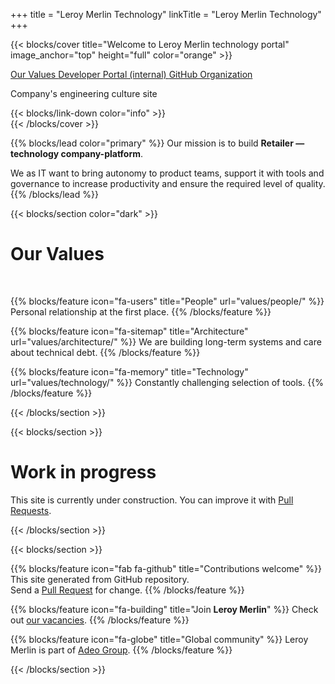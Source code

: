 +++
title = "Leroy Merlin Technology"
linkTitle = "Leroy Merlin Technology"
+++

{{< blocks/cover title="Welcome to Leroy Merlin technology portal" image_anchor="top" height="full" color="orange" >}}
<div class="mx-auto">
	<a class="btn btn-lg btn-primary mr-3 mb-4" href="#td-block-1">
		Our Values <i class="fas fa-gem ml-2"></i> 
	</a>
	<a class="btn btn-lg btn-secondary mr-3 mb-4" href="https://developers.apigee.lmru.tech/">
		Developer Portal (internal) <i class="fab fa-dev ml-2 "></i>
	</a>
	<a class="btn btn-lg btn-info mr-3 mb-4" href="https://github.com/adeo/">
		GitHub Organization <i class="fab fa-github ml-2 "></i>
	</a>
	<p class="lead mt-5">Company's engineering culture site</p>
	{{< blocks/link-down color="info" >}}
	
</div>
{{< /blocks/cover >}}


{{% blocks/lead color="primary" %}}
Our mission is to build **Retailer — technology company-platform**.

We as IT want to bring autonomy to product teams, support it with tools and governance to increase productivity and ensure the required level of quality.
{{% /blocks/lead %}}

{{< blocks/section color="dark" >}}

<div class="col-12">
<h1 class="text-center">Our Values</h1><br />
</div>

{{% blocks/feature icon="fa-users" title="People" url="values/people/" %}}
Personal relationship at the first place.
{{% /blocks/feature %}}

{{% blocks/feature icon="fa-sitemap" title="Architecture" url="values/architecture/" %}}
We are building long-term systems and care about technical debt.
{{% /blocks/feature %}}

{{% blocks/feature icon="fa-memory" title="Technology" url="values/technology/" %}}
Сonstantly challenging selection of tools.
{{% /blocks/feature %}}

{{< /blocks/section >}}


{{< blocks/section >}}
<div class="col">
<h1 class="text-center">Work in progress</h1>
<div class="text-center">This site is currently under construction. You can improve it with <a href="https://github.com/adeo/lmru--technology/pulls">Pull Requests</a>.</div>
</div>

{{< /blocks/section >}}



{{< blocks/section >}}

{{% blocks/feature icon="fab fa-github" title="Contributions welcome" %}}
This site generated from GitHub repository. <br /> Send a [Pull Request](https://github.com/adeo/lmru--technology/pulls) for change.
{{% /blocks/feature %}}


{{% blocks/feature icon="fa-building" title="Join **Leroy Merlin**" %}}
Check out [our vacancies](https://hh.ru/search/vacancy?text=%D0%9B%D0%B5%D1%80%D1%83%D0%B0%20%D0%9C%D0%B5%D1%80%D0%BB%D0%B5%D0%BD&search_field=company_name&specialization=1).
{{% /blocks/feature %}}

{{% blocks/feature icon="fa-globe" title="Global community" %}}
Leroy Merlin is part of [Adeo Group](https://www.adeo.com/).
{{% /blocks/feature %}}

{{< /blocks/section >}}